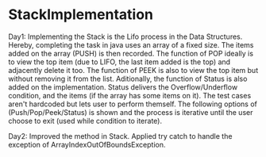 # StackImplementation
Day1:
Implementing the Stack is the Lifo process in the Data Structures. Hereby,
completing the task in java uses an array of a fixed size. The items added
on the array (PUSH) is then recorded. The function of POP ideally is to view
the top item (due to LIFO, the last item added is the top) and adjacently 
delete it too. The function of PEEK is also to view the top item but without
removing it from the list.
Aditionally, the function of Status is also added on the implementation. Status
delivers the Overflow/Underflow condition, and the items (if the array has some items on it).
The test cases aren't hardcoded but lets user to perform themself.
The following options of (Push/Pop/Peek/Status) is shown and the process is
iterative until the user choose to exit (used while condition to iterate).

Day2:
Improved the method in Stack. Applied try catch to handle the exception of 
ArrayIndexOutOfBoundsException. 
